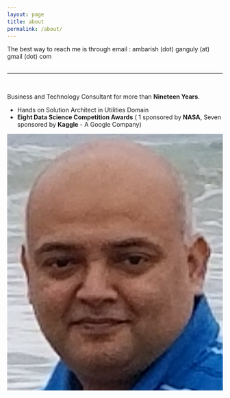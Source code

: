 ```yaml
---
layout: page
title: about
permalink: /about/
---
```

<span class="contacticon center">
	<a href="mailto:ambarish.ganguly@gmail.com"><i class="fa fa-envelope-square"></i></a>
	<a href="https://github.com/ambarishg" target="_blank"><i class="fa fa-github-square"></i></a>
	<a href="https://www.linkedin.com/in/ambarish-ganguly/" target="_blank"><i class="fa fa-linkedin-square"></i></a>
	<a href="https://www.facebook.com/machinelearningfun/" target="_blank"><i class="fa fa-facebook-square"></i></a>
	<a href="https://twitter.com/a_ganguly" target="_blank"><i class="fa fa-twitter-square"></i></a>
</span>

<div class="col three caption">
	The best way to reach me is through email : ambarish (dot) ganguly (at) gmail (dot) com
</div>

<br/>
<hr/>
<br/>

Business and Technology Consultant for more than **Nineteen Years**.     

* Hands on Solution Architect in Utilities Domain           
* **Eight Data Science Competition Awards** ( 1 sponsored by **NASA**, Seven sponsored by **Kaggle** -  A Google Company)   


<div class="img_row">
	<img class="col one" src="/img/prof_pic.jpg">
</div>
 